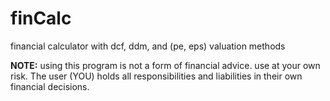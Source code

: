 # finCalc

financial calculator with dcf, ddm, and (pe, eps) valuation methods

**NOTE:** using this program is not a form of financial advice. use at your
own risk. The user (YOU) holds all responsibilities and liabilities in
their own financial decisions.
